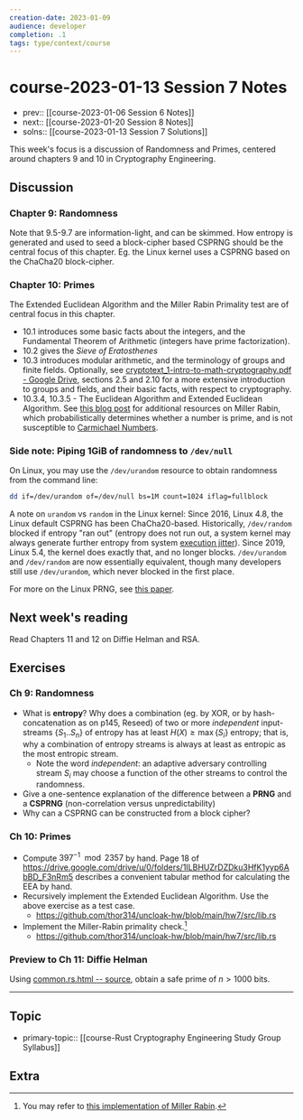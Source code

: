 ```yaml
---
creation-date: 2023-01-09
audience: developer
completion: .1
tags: type/context/course
---
```

# course-2023-01-13 Session 7 Notes
- prev:: [[course-2023-01-06 Session 6 Notes]]
- next:: [[course-2023-01-20 Session 8 Notes]]
- solns:: [[course-2023-01-13 Session 7 Solutions]]

This week's focus is a discussion of Randomness and Primes, centered around chapters 9 and 10 in Cryptography Engineering.

## Discussion
### Chapter 9: Randomness
Note that 9.5-9.7 are information-light, and can be skimmed. How entropy is generated and used to seed a block-cipher based CSPRNG should be the central focus of this chapter. Eg. the Linux kernel uses a CSPRNG based on the ChaCha20 block-cipher.

### Chapter 10: Primes
The Extended Euclidean Algorithm and the Miller Rabin Primality test are of central focus in this chapter.
- 10.1 introduces some basic facts about the integers, and the Fundamental Theorem of Arithmetic (integers have prime factorization).
- 10.2 gives the *Sieve of Eratosthenes*
- 10.3 introduces modular arithmetic, and the terminology of groups and finite fields. Optionally, see [cryptotext_1-intro-to-math-cryptography.pdf - Google Drive](https://drive.google.com/file/d/1etl96pWvdIDfFx29eIubxvCSsbYkl-Jz/view?usp=sharing), sections 2.5 and 2.10 for a more extensive introduction to groups and fields, and their basic facts, with respect to cryptography.
- 10.3.4, 10.3.5 - The Euclidean Algorithm and Extended Euclidean Algorithm. See [this blog post](https://explained-from-first-principles.com/number-theory/#miller-rabin-primality-test) for additional resources on Miller Rabin, which probabilistically determines whether a number is prime, and is not susceptible to [Carmichael Numbers](https://en.wikipedia.org/wiki/Carmichael_number).

### Side note: Piping 1GiB of randomness to `/dev/null`
On Linux, you may use the `/dev/urandom` resource to obtain randomness from the command line:
```sh
dd if=/dev/urandom of=/dev/null bs=1M count=1024 iflag=fullblock
```

A note on `urandom` vs `random` in the Linux kernel: Since 2016, Linux 4.8, the Linux default CSPRNG has been ChaCha20-based. Historically, `/dev/random` blocked if entropy "ran out" (entropy does not run out, a system kernel may always generate further entropy from system [execution jitter](https://github.com/torvalds/linux/commit/50ee7529ec4500c88f8664560770a7a1b65db72b)). Since 2019, Linux 5.4, the kernel does exactly that, and no longer blocks. `/dev/urandom` and `/dev/random` are now essentially equivalent, though many developers still use `/dev/urandom`, which never blocked in the first place.

For more on the Linux PRNG, see [this paper](https://eprint.iacr.org/2012/251.pdf).

## Next week's reading
Read Chapters 11 and 12 on Diffie Helman and RSA.

## Exercises
### Ch 9: Randomness
- What is **entropy**? Why does a combination (eg. by XOR, or by hash-concatenation as on p145, Reseed) of two or more *independent* input-streams $\{S_1..S_n\}$ of entropy has at least $H(X)\ge \max\{S_i\}$ entropy; that is, why a combination of entropy streams is always at least as entropic as the most entropic stream.
    - Note the word *independent*: an adaptive adversary controlling stream $S_i$ may choose a function of the other streams to control the randomness.
- Give a one-sentence explanation of the difference between a **PRNG** and a **CSPRNG** (non-correlation versus unpredictability)
- Why can a CSPRNG can be constructed from a block cipher?
### Ch 10: Primes
- Compute $397^{-1} \mod 2357$ by hand. Page 18 of https://drive.google.com/drive/u/0/folders/1ILBHUZrDZDku3HfK1yyp6AbBD_F3nRm5 describes a convenient tabular method for calculating the EEA by hand.
- Recursively implement the Extended Euclidean Algorithm. Use the above exercise as a test case.
    - https://github.com/thor314/uncloak-hw/blob/main/hw7/src/lib.rs
- Implement the Miller-Rabin primality check.[^1]
    - https://github.com/thor314/uncloak-hw/blob/main/hw7/src/lib.rs

### Preview to Ch 11: Diffie Helman
Using [common.rs.html -- source](https://docs.rs/pumpkin/2.0.1/src/pumpkin/common.rs.html#106), obtain a safe prime of $n>1000$ bits.

---
## Topic
- primary-topic:: [[course-Rust Cryptography Engineering Study Group Syllabus]]

## Extra
[^1]: You may refer to [this implementation of Miller Rabin](https://docs.rs/pumpkin/2.0.1/src/pumpkin/common.rs.html#213).